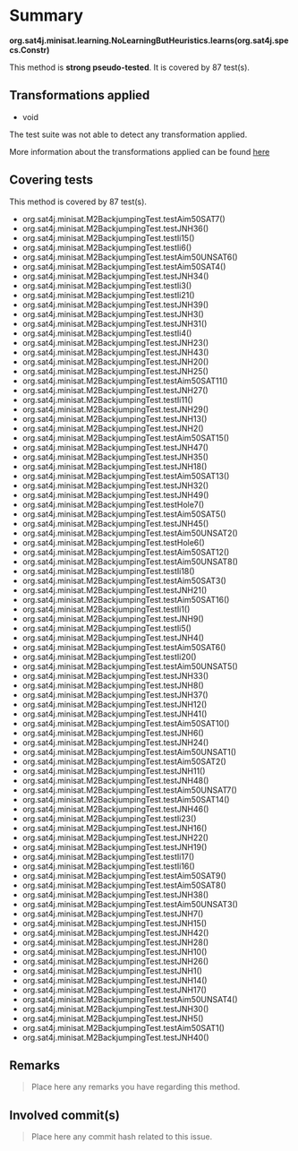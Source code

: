 # Summary
**org.sat4j.minisat.learning.NoLearningButHeuristics.learns(org.sat4j.specs.Constr)**

This method is **strong pseudo-tested**.
It is covered by 87 test(s). 


## Transformations applied

- void


The test suite was not able to detect any transformation applied.

More information about the transformations applied can be found [here](https://github.com/STAMP-project/pitest-descartes)

## Covering tests
This method is covered by 87 test(s).
* org.sat4j.minisat.M2BackjumpingTest.testAim50SAT7()
* org.sat4j.minisat.M2BackjumpingTest.testJNH36()
* org.sat4j.minisat.M2BackjumpingTest.testIi15()
* org.sat4j.minisat.M2BackjumpingTest.testIi6()
* org.sat4j.minisat.M2BackjumpingTest.testAim50UNSAT6()
* org.sat4j.minisat.M2BackjumpingTest.testAim50SAT4()
* org.sat4j.minisat.M2BackjumpingTest.testJNH34()
* org.sat4j.minisat.M2BackjumpingTest.testIi3()
* org.sat4j.minisat.M2BackjumpingTest.testIi21()
* org.sat4j.minisat.M2BackjumpingTest.testJNH39()
* org.sat4j.minisat.M2BackjumpingTest.testJNH3()
* org.sat4j.minisat.M2BackjumpingTest.testJNH31()
* org.sat4j.minisat.M2BackjumpingTest.testIi4()
* org.sat4j.minisat.M2BackjumpingTest.testJNH23()
* org.sat4j.minisat.M2BackjumpingTest.testJNH43()
* org.sat4j.minisat.M2BackjumpingTest.testJNH20()
* org.sat4j.minisat.M2BackjumpingTest.testJNH25()
* org.sat4j.minisat.M2BackjumpingTest.testAim50SAT11()
* org.sat4j.minisat.M2BackjumpingTest.testJNH27()
* org.sat4j.minisat.M2BackjumpingTest.testIi11()
* org.sat4j.minisat.M2BackjumpingTest.testJNH29()
* org.sat4j.minisat.M2BackjumpingTest.testJNH13()
* org.sat4j.minisat.M2BackjumpingTest.testJNH2()
* org.sat4j.minisat.M2BackjumpingTest.testAim50SAT15()
* org.sat4j.minisat.M2BackjumpingTest.testJNH47()
* org.sat4j.minisat.M2BackjumpingTest.testJNH35()
* org.sat4j.minisat.M2BackjumpingTest.testJNH18()
* org.sat4j.minisat.M2BackjumpingTest.testAim50SAT13()
* org.sat4j.minisat.M2BackjumpingTest.testJNH32()
* org.sat4j.minisat.M2BackjumpingTest.testJNH49()
* org.sat4j.minisat.M2BackjumpingTest.testHole7()
* org.sat4j.minisat.M2BackjumpingTest.testAim50SAT5()
* org.sat4j.minisat.M2BackjumpingTest.testJNH45()
* org.sat4j.minisat.M2BackjumpingTest.testAim50UNSAT2()
* org.sat4j.minisat.M2BackjumpingTest.testHole6()
* org.sat4j.minisat.M2BackjumpingTest.testAim50SAT12()
* org.sat4j.minisat.M2BackjumpingTest.testAim50UNSAT8()
* org.sat4j.minisat.M2BackjumpingTest.testIi18()
* org.sat4j.minisat.M2BackjumpingTest.testAim50SAT3()
* org.sat4j.minisat.M2BackjumpingTest.testJNH21()
* org.sat4j.minisat.M2BackjumpingTest.testAim50SAT16()
* org.sat4j.minisat.M2BackjumpingTest.testIi1()
* org.sat4j.minisat.M2BackjumpingTest.testJNH9()
* org.sat4j.minisat.M2BackjumpingTest.testIi5()
* org.sat4j.minisat.M2BackjumpingTest.testJNH4()
* org.sat4j.minisat.M2BackjumpingTest.testAim50SAT6()
* org.sat4j.minisat.M2BackjumpingTest.testIi20()
* org.sat4j.minisat.M2BackjumpingTest.testAim50UNSAT5()
* org.sat4j.minisat.M2BackjumpingTest.testJNH33()
* org.sat4j.minisat.M2BackjumpingTest.testJNH8()
* org.sat4j.minisat.M2BackjumpingTest.testJNH37()
* org.sat4j.minisat.M2BackjumpingTest.testJNH12()
* org.sat4j.minisat.M2BackjumpingTest.testJNH41()
* org.sat4j.minisat.M2BackjumpingTest.testAim50SAT10()
* org.sat4j.minisat.M2BackjumpingTest.testJNH6()
* org.sat4j.minisat.M2BackjumpingTest.testJNH24()
* org.sat4j.minisat.M2BackjumpingTest.testAim50UNSAT1()
* org.sat4j.minisat.M2BackjumpingTest.testAim50SAT2()
* org.sat4j.minisat.M2BackjumpingTest.testJNH11()
* org.sat4j.minisat.M2BackjumpingTest.testJNH48()
* org.sat4j.minisat.M2BackjumpingTest.testAim50UNSAT7()
* org.sat4j.minisat.M2BackjumpingTest.testAim50SAT14()
* org.sat4j.minisat.M2BackjumpingTest.testJNH46()
* org.sat4j.minisat.M2BackjumpingTest.testIi23()
* org.sat4j.minisat.M2BackjumpingTest.testJNH16()
* org.sat4j.minisat.M2BackjumpingTest.testJNH22()
* org.sat4j.minisat.M2BackjumpingTest.testJNH19()
* org.sat4j.minisat.M2BackjumpingTest.testIi17()
* org.sat4j.minisat.M2BackjumpingTest.testIi16()
* org.sat4j.minisat.M2BackjumpingTest.testAim50SAT9()
* org.sat4j.minisat.M2BackjumpingTest.testAim50SAT8()
* org.sat4j.minisat.M2BackjumpingTest.testJNH38()
* org.sat4j.minisat.M2BackjumpingTest.testAim50UNSAT3()
* org.sat4j.minisat.M2BackjumpingTest.testJNH7()
* org.sat4j.minisat.M2BackjumpingTest.testJNH15()
* org.sat4j.minisat.M2BackjumpingTest.testJNH42()
* org.sat4j.minisat.M2BackjumpingTest.testJNH28()
* org.sat4j.minisat.M2BackjumpingTest.testJNH10()
* org.sat4j.minisat.M2BackjumpingTest.testJNH26()
* org.sat4j.minisat.M2BackjumpingTest.testJNH1()
* org.sat4j.minisat.M2BackjumpingTest.testJNH14()
* org.sat4j.minisat.M2BackjumpingTest.testJNH17()
* org.sat4j.minisat.M2BackjumpingTest.testAim50UNSAT4()
* org.sat4j.minisat.M2BackjumpingTest.testJNH30()
* org.sat4j.minisat.M2BackjumpingTest.testJNH5()
* org.sat4j.minisat.M2BackjumpingTest.testAim50SAT1()
* org.sat4j.minisat.M2BackjumpingTest.testJNH40()


## Remarks
> Place here any remarks you have regarding this method.

## Involved commit(s)

> Place here any commit hash related to this issue.
